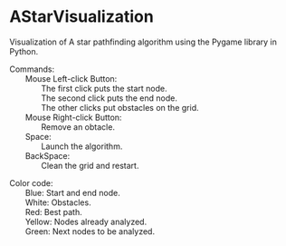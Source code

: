 # AStarVisualization
Visualization of A star pathfinding algorithm using the Pygame library in Python.</br>

Commands:</br>
  Mouse Left-click Button:</br>
    The first click puts the start node.</br>
    The second click puts the end node.</br>
    The other clicks put obstacles on the grid.</br>
  Mouse Right-click Button:</br>
    Remove an obtacle.</br>
  Space: </br>
    Launch the algorithm.</br>
  BackSpace:</br>
    Clean the grid and restart.</br>

Color code:</br>
  Blue: Start and end node.</br>
  White: Obstacles.</br>
  Red: Best path.</br>
  Yellow: Nodes already analyzed.</br>
  Green: Next nodes to be analyzed.</br>
